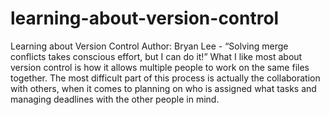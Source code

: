 # learning-about-version-control
Learning about Version Control
Author: Bryan Lee - “Solving merge conflicts takes conscious effort, but I can do it!”
What I like most about version control is how it allows multiple people to work on the same files together.
The most difficult part of this process is actually the collaboration with others, when it comes to planning on who is assigned what tasks and managing deadlines with the other people in mind.
